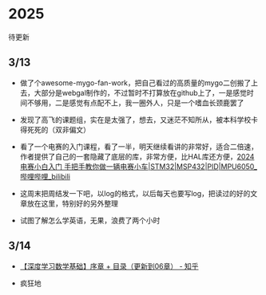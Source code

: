 # 2025

待更新

## 3/13

- 做了个awesome-mygo-fan-work，把自己看过的高质量的mygo二创搬了上去，大部分是webgal制作的，不过暂时不打算放在github上了，一是感觉时间不够用，二是感觉有点配不上，我一圈外人，只是一个嗜血长颈鹿罢了

- 发现了高飞的课题组，实在是太强了，想去，又迷茫不知所从，被本科学校卡得死死的（双非偏文）
- 看了一个电赛的入门课程，看了一半，明天继续看讲的非常好，适合二倍速，作者提供了自己的一套隐藏了底层的库，非常方便，比HAL库还方便，[2024电赛小白入门 手把手教你做一辆电赛小车|STM32|MSP432|PID|MPU6050_哔哩哔哩_bilibili](https://www.bilibili.com/video/BV1A1421671G/)

- 这周末把周结发一下吧，以log的格式，以后每天也要写log，把读过的好的文章放在这里，特别好的另外整理

- 试图了解怎么学英语，无果，浪费了两个小时

## 3/14

- [【深度学习数学基础】序章 + 目录（更新到06章） - 知乎](https://zhuanlan.zhihu.com/p/25643286963)

- 疯狂地
